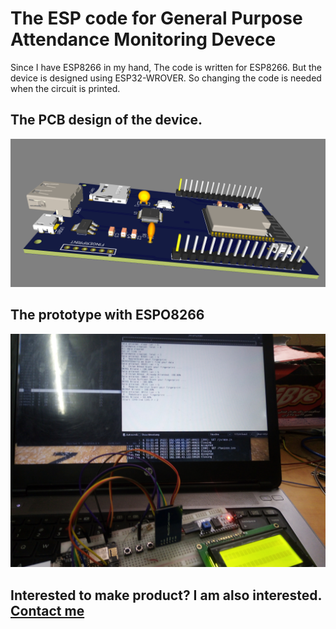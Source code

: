 # The ESP code for General Purpose Attendance Monitoring Devece

Since I have ESP8266 in my hand, The code is written for ESP8266. But the device is designed using ESP32-WROVER. So changing the code is needed when the circuit is printed.

## The PCB design of the device.

<img src="demo/pcb.png">

## The prototype with ESPO8266

<img src="demo/prototype.jpg">

## Interested to make product? I am also interested. <a target="new" href="https://Nes-cmd.github.io"> Contact me</a>